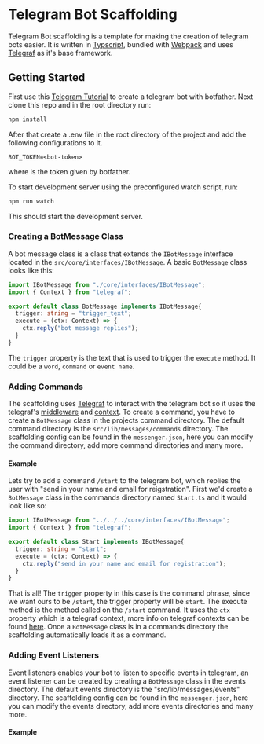 # Telegram Bot Scaffolding
Telegram Bot scaffolding is a template for making the creation of telegram bots easier. It is written in [Typscript](https://www.typescriptlang.org/), bundled with [Webpack](webpack.js.org) and uses [Telegraf](telegraf.js.org) as it's base framework.

## Getting Started
First use this [Telegram Tutorial](https://core.telegram.org/bots#6-botfather) to create a telegram bot with botfather. Next clone this repo and in the root directory run:
```bash
npm install
```
After that create a .env file in the root directory of the project and add the following configurations to it.
```env
BOT_TOKEN=<bot-token>
```
where <bot-token> is the token given by botfather.

To start development server using the preconfigured watch script, run:
```bash
npm run watch
```
This should start the development server.

### Creating a BotMessage Class
A bot message class is a class that extends the `IBotMessage` interface located in the `src/core/interfaces/IBotMessage`. A basic `BotMessage` class looks like this:
```Typescript
import IBotMessage from "./core/interfaces/IBotMessage";
import { Context } from "telegraf";

export default class BotMessage implements IBotMessage{
  trigger: string = "trigger_text";
  execute = (ctx: Context) => {
    ctx.reply("bot message replies");
  }
}
```
The `trigger` property is the text that is used to trigger the `execute` method. It could be a `word`, `command` or `event name`.

### Adding Commands
The scaffolding uses [Telegraf](telegraf.js.org) to interact with the telegram bot so it uses the telegraf's [middleware](https://telegraf.js.org/#/?id=middleware) and [context](https://telegraf.js.org/#/?id=context). To create a command, you have to create a `BotMessage` class in the projects command directory. The default command directory is the `src/lib/messages/commands` directory. The scaffolding config can be found in the `messenger.json`, here you can modify the command directory, add more command directories and many more.

#### Example
Lets try to add a command `/start` to the telegram bot, which replies the user with "send in your name and email for reigstration". First we'd create a `BotMessage` class in the commands directory named `Start.ts` and it would look like so:

```Typescript
import IBotMessage from "../../../core/interfaces/IBotMessage";
import { Context } from "telegraf";

export default class Start implements IBotMessage{
  trigger: string = "start";
  execute = (ctx: Context) => {
    ctx.reply("send in your name and email for registration");
  }
}
```
That is all!
The `trigger` property in this case is the command phrase, since we want ours to be `/start`, the trigger property will be `start`. The execute method is the method called on the `/start` command. It uses the `ctx` property which is a telegraf context, more info on telegraf contexts can be found [here](https://telegraf.js.org/#/?id=context). Once a `BotMessage` class is in a commands directory the scaffolding automatically loads it as a command.

### Adding Event Listeners
Event listeners enables your bot to listen to specific events in telegram, an event listener can be created by creating a `BotMessage` class in the events directory. The default events directory is the "src/lib/messages/events" directory. The scaffolding config can be found in the `messenger.json`, here you can modify the events directory, add more events directories and many more.

#### Example
